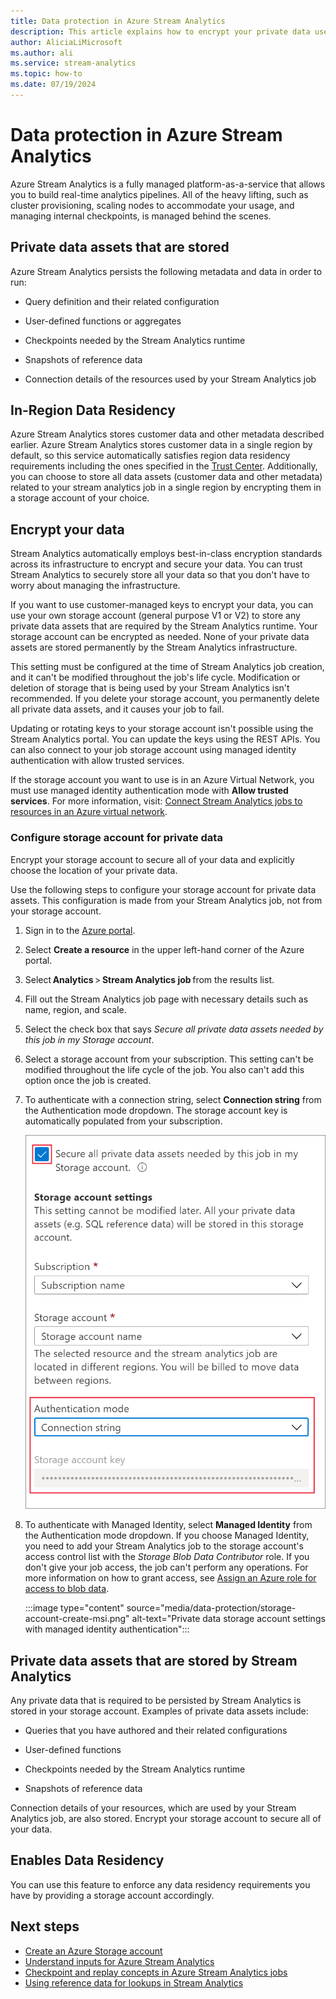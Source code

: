 ```yaml
---
title: Data protection in Azure Stream Analytics
description: This article explains how to encrypt your private data used by an Azure Stream Analytics job.
author: AliciaLiMicrosoft 
ms.author: ali
ms.service: stream-analytics
ms.topic: how-to
ms.date: 07/19/2024
---
```


# Data protection in Azure Stream Analytics 

Azure Stream Analytics is a fully managed platform-as-a-service that allows you to build real-time analytics pipelines. All of the heavy lifting, such as cluster provisioning, scaling nodes to accommodate your usage, and managing internal checkpoints, is managed behind the scenes.

## Private data assets that are stored

Azure Stream Analytics persists the following metadata and data in order to run: 

* Query definition and their related configuration  

* User-defined functions or aggregates  

* Checkpoints needed by the Stream Analytics runtime

* Snapshots of reference data 

* Connection details of the resources used by your Stream Analytics job

## In-Region Data Residency

Azure Stream Analytics stores customer data and other metadata described earlier. Azure Stream Analytics stores customer data in a single region by default, so this service automatically satisfies region data residency requirements including the ones specified in the [Trust Center](https://azuredatacentermap.azurewebsites.net/).
Additionally, you can choose to store all data assets (customer data and other metadata) related to your stream analytics job in a single region by encrypting them in a storage account of your choice.

## Encrypt your data

Stream Analytics automatically employs best-in-class encryption standards across its infrastructure to encrypt and secure your data. You can trust Stream Analytics to securely store all your data so that you don't have to worry about managing the infrastructure.

If you want to use customer-managed keys to encrypt your data, you can use your own storage account (general purpose V1 or V2) to store any private data assets that are required by the Stream Analytics runtime. Your storage account can be encrypted as needed. None of your private data assets are stored permanently by the Stream Analytics infrastructure. 

This setting must be configured at the time of Stream Analytics job creation, and it can't be modified throughout the job's life cycle. Modification or deletion of storage that is being used by your Stream Analytics isn't recommended. If you delete your storage account, you permanently delete all private data assets, and it causes your job to fail. 

Updating or rotating keys to your storage account isn't possible using the Stream Analytics portal. You can update the keys using the REST APIs. You can also connect to your job storage account using managed identity authentication with allow trusted services.

If the storage account you want to use is in an Azure Virtual Network, you must use managed identity authentication mode with **Allow trusted services**. For more information, visit: [Connect Stream Analytics jobs to resources in an Azure virtual network](connect-job-to-vnet.md).


### Configure storage account for private data 

Encrypt your storage account to secure all of your data and explicitly choose the location of your private data. 

Use the following steps to configure your storage account for private data assets. This configuration is made from your Stream Analytics job, not from your storage account.

1. Sign in to the [Azure portal](https://portal.azure.com/).

1. Select **Create a resource** in the upper left-hand corner of the Azure portal. 

1. Select **Analytics** > **Stream Analytics job** from the results list. 

1. Fill out the Stream Analytics job page with necessary details such as name, region, and scale. 

1. Select the check box that says *Secure all private data assets needed by this job in my Storage account*.

1. Select a storage account from your subscription. This setting can't be modified throughout the life cycle of the job. You also can't add this option once the job is created.

1. To authenticate with a connection string, select **Connection string** from the Authentication mode dropdown. The storage account key is automatically populated from your subscription.

   ![Private data storage account settings](./media/data-protection/storage-account-create.png)

1. To authenticate with Managed Identity, select **Managed Identity** from the Authentication mode dropdown. If you choose Managed Identity, you need to add your Stream Analytics job to the storage account's access control list with the *Storage Blob Data Contributor* role. If you don't give your job access, the job can't perform any operations. For more information on how to grant access, see [Assign an Azure role for access to blob data](../storage/blobs/assign-azure-role-data-access.md).

   :::image type="content" source="media/data-protection/storage-account-create-msi.png" alt-text="Private data storage account settings with managed identity authentication":::

## Private data assets that are stored by Stream Analytics

Any private data that is required to be persisted by Stream Analytics is stored in your storage account. Examples of private data assets include: 

* Queries that you have authored and their related configurations  

* User-defined functions 

* Checkpoints needed by the Stream Analytics runtime

* Snapshots of reference data 

Connection details of your resources, which are used by your Stream Analytics job, are also stored. Encrypt your storage account to secure all of your data. 

## Enables Data Residency 
You can use this feature to enforce any data residency requirements you have by providing a storage account accordingly.

## Next steps

* [Create an Azure Storage account](../storage/common/storage-account-create.md)
* [Understand inputs for Azure Stream Analytics](stream-analytics-add-inputs.md)
* [Checkpoint and replay concepts in Azure Stream Analytics jobs](stream-analytics-concepts-checkpoint-replay.md)
* [Using reference data for lookups in Stream Analytics](stream-analytics-use-reference-data.md)
